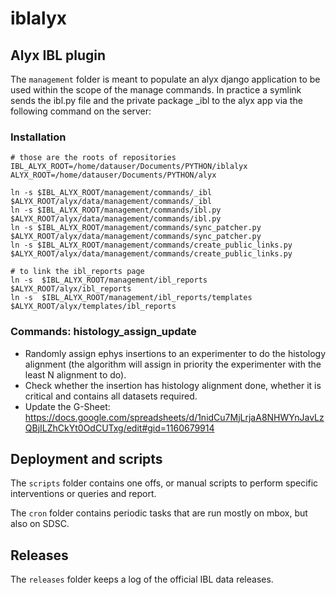 # iblalyx

## Alyx IBL plugin

The `management` folder is meant to populate an alyx django application to be used within the scope of the manage commands.
In practice a symlink sends the ibl.py file and the private package _ibl to the alyx app via the following command on the server:

### Installation

```
# those are the roots of repositories
IBL_ALYX_ROOT=/home/datauser/Documents/PYTHON/iblalyx
ALYX_ROOT=/home/datauser/Documents/PYTHON/alyx

ln -s $IBL_ALYX_ROOT/management/commands/_ibl $ALYX_ROOT/alyx/data/management/commands/_ibl
ln -s $IBL_ALYX_ROOT/management/commands/ibl.py $ALYX_ROOT/alyx/data/management/commands/ibl.py
ln -s $IBL_ALYX_ROOT/management/commands/sync_patcher.py $ALYX_ROOT/alyx/data/management/commands/sync_patcher.py
ln -s $IBL_ALYX_ROOT/management/commands/create_public_links.py $ALYX_ROOT/alyx/data/management/commands/create_public_links.py

# to link the ibl_reports page
ln -s  $IBL_ALYX_ROOT/management/ibl_reports $ALYX_ROOT/alyx/ibl_reports
ln -s  $IBL_ALYX_ROOT/management/ibl_reports/templates $ALYX_ROOT/alyx/templates/ibl_reports
```

### Commands: histology_assign_update
- Randomly assign ephys insertions to an experimenter to do the histology alignment (the algorithm will assign in priority the experimenter with the least N alignment to do).
- Check whether the insertion has histology alignment done, whether it is critical and contains all datasets required.
- Update the G-Sheet: https://docs.google.com/spreadsheets/d/1nidCu7MjLrjaA8NHWYnJavLzQBjILZhCkYt0OdCUTxg/edit#gid=1160679914

## Deployment and scripts

The `scripts` folder contains one offs, or manual scripts to perform specific interventions or queries and report.

The `cron` folder contains periodic tasks that are run mostly on mbox, but also on SDSC.

## Releases

The `releases` folder keeps a log of the official IBL data releases.